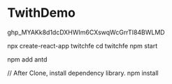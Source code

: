 # TwithDemo

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

npx create-react-app twitchfe
cd twitchfe
npm start

npm add antd

// After Clone, install dependency library.
npm install 
